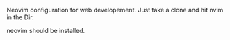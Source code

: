 Neovim configuration for web developement.
Just take a clone and hit nvim in the Dir.

neovim should be installed.
